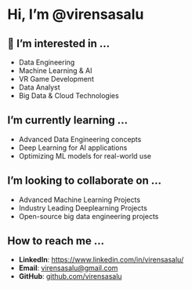 #  Hi, I’m @virensasalu  

## 👀 I’m interested in ...  
- Data Engineering  
- Machine Learning & AI  
- VR Game Development
- Data Analyst  
- Big Data & Cloud Technologies  

##  I’m currently learning ...

- Advanced Data Engineering concepts  
- Deep Learning for AI applications  
- Optimizing ML models for real-world use  

##  I’m looking to collaborate on ...  
- Advanced Machine Learning Projects
- Industry Leading Deeplearning Projects
- Open-source big data engineering projects


##  How to reach me ...  
- **LinkedIn**: https://www.linkedin.com/in/virensasalu/ 
- **Email**: virensasalu@gmail.com
- **GitHub**: [github.com/virensasalu](https://github.com/virensasalu)  
